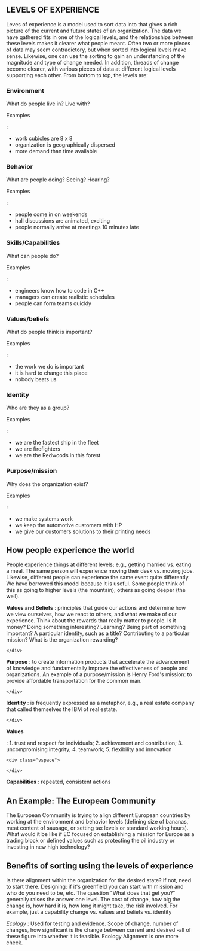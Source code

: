 <div id="wikitext">

<div class="vspace">

</div>

LEVELS OF EXPERIENCE
--------------------

Leves of experience is a model used to sort data into that gives a rich
picture of the current and future states of an organization. The data we
have gathered fits in one of the logical levels, and the relationships
between these levels makes it clearer what people meant. Often two or
more pieces of data may seem contradictory, but when sorted into logical
levels make sense. Likewise, one can use the sorting to gain an
understanding of the magnitude and type of change needed. In addition,
threads of change become clearer, with various pieces of data at
different logical levels supporting each other. From bottom to top, the
levels are:

<div class="vspace">

</div>

### Environment

What do people live in? Live with?

<div class="vspace">

</div>

Examples

:   

-   work cubicles are 8 x 8
-   organization is geographically dispersed
-   more demand than time available

<div class="vspace">

</div>

### Behavior

What are people doing? Seeing? Hearing?

<div class="vspace">

</div>

Examples

:   

-   people come in on weekends
-   hall discussions are animated, exciting
-   people normally arrive at meetings 10 minutes late

<div class="vspace">

</div>

### Skills/Capabilities

What can people do?

<div class="vspace">

</div>

Examples

:   

-   engineers know how to code in C++
-   managers can create realistic schedules
-   people can form teams quickly

<div class="vspace">

</div>

### Values/beliefs

What do people think is important?

<div class="vspace">

</div>

Examples

:   

-   the work we do is important
-   it is hard to change this place
-   nobody beats us

<div class="vspace">

</div>

### Identity

Who are they as a group?

<div class="vspace">

</div>

Examples

:   

-   we are the fastest ship in the fleet
-   we are firefighters
-   we are the Redwoods in this forest

<div class="vspace">

</div>

### Purpose/mission

Why does the organization exist?

<div class="vspace">

</div>

Examples

:   

-   we make systems work
-   we keep the automotive customers with HP
-   we give our customers solutions to their printing needs

<div class="vspace">

</div>

How people experience the world
-------------------------------

People experience things at different levels; e.g., getting married vs.
eating a meal. The same person will experience moving their desk vs.
moving jobs. Likewise, different people can experience the same event
quite differently. We have borrowed this model because it is useful.
Some people think of this as going to higher levels (the mountain);
others as going deeper (the well).

<div class="vspace">

</div>

**Values and Beliefs**
:   principles that guide our actions and determine how we view
    ourselves, how we react to others, and what we make of our
    experience. Think about the rewards that really matter to people. Is
    it money? Doing something interesting? Learning? Being part of
    something important? A particular identity, such as a title?
    Contributing to a particular mission? What is the organization
    rewarding?
    <div class="vspace">

    </div>

**Purpose**
:   to create information products that accelerate the advancement of
    knowledge and fundamentally improve the effectiveness of people and
    organizations. An example of a purpose/mission is Henry Ford's
    mission: to provide affordable transportation for the common man.
    <div class="vspace">

    </div>

**Identity**
:   is frequently expressed as a metaphor, e.g., a real estate company
    that called themselves the IBM of real estate.
    <div class="vspace">

    </div>

**Values**

:   1.  trust and respect for individuals;
    2.  achievement and contribution;
    3.  uncompromising integrity;
    4.  teamwork;
    5.  flexibility and innovation

    <div class="vspace">

    </div>

**Capabilities**
:   repeated, consistent actions

<div class="vspace">

</div>

An Example: The European Community
----------------------------------

The European Community is trying to align different European countries
by working at the environment and behavior levels (defining size of
bananas, meat content of sausage, or setting tax levels or standard
working hours). What would it be like if EC focused on establishing a
mission for Europe as a trading block or defined values such as
protecting the oil industry or investing in new high technology?

<div class="vspace">

</div>

Benefits of sorting using the levels of experience
--------------------------------------------------

Is there alignment within the organization for the desired state? If
not, need to start there. Designing: if it's greenfield you can start
with mission and who do you need to be, etc. The question "What does
that get you?" generally raises the answer one level. The cost of
change, how big the change is, how hard it is, how long it might take,
the risk involved. For example, just a capability change vs. values and
beliefs vs. identity

<div class="vspace">

</div>

*[Ecology](http://wiki.tamouse.org?n=Consulting.Ecology?action=print)*
:   Used for testing and evidence. Scope of change, number of changes,
    how significant is the change between current and desired -all of
    these figure into whether it is feasible. Ecology Alignment is one
    more check.

</div>
